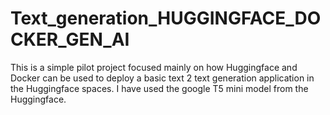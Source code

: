 # Text_generation_HUGGINGFACE_DOCKER_GEN_AI


This is a simple pilot project focused mainly on how Huggingface and Docker can be used to deploy a basic text 2 text generation application in the Huggingface spaces. I have used the google T5 mini model from the Huggingface.
